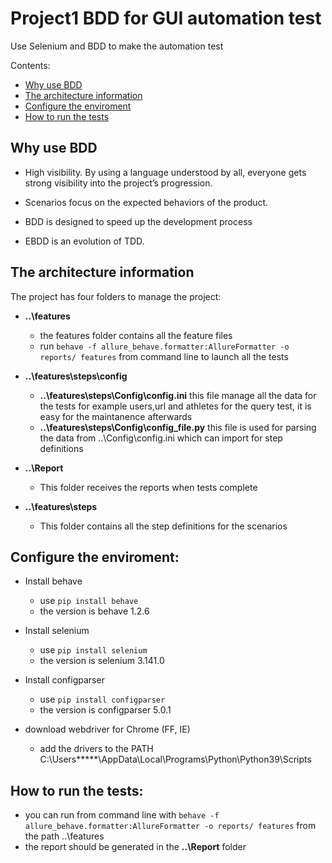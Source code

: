 <!--
  * browser: architecture
  * version: 1.2.0
  * updated: 2020-02-17T02:39:34Z
  * contact: Shuai Wang (shuai.wang.kaos@gmail.com)
-->

# Project1 BDD for GUI automation test

Use Selenium and BDD to make the automation test

Contents:

* [Why use BDD](#why-use-bdd)
* [The architecture information](#the-architecture-information)
* [Configure the enviroment](#configure-the-enviroment)
* [How to run the tests](#how-to-run-the-tests)


## Why use BDD

* High visibility. By using a language understood by all, everyone gets strong visibility into the project’s progression.

* Scenarios focus on the expected behaviors of the product. 

* BDD is designed to speed up the development process

* EBDD is an evolution of TDD. 


## The architecture information

The project has four folders to manage the project:

  * **..\features**
    *  the features folder contains all the feature files
    *  run `behave -f allure_behave.formatter:AllureFormatter -o reports/ features` from command line to launch all the tests

  * **..\features\steps\config**
    * **..\features\steps\Config\config.ini** this file manage all the data for the tests for example users,url and athletes for the query test, it is easy for the maintanence afterwards
    * **..\features\steps\Config\config_file.py** this file is used for parsing the data from ..\Config\config.ini which can import for step definitions

  * **..\Report**
    * This folder receives the reports when tests complete  

  * **..\features\steps**
    * This folder contains all the step definitions for the scenarios

## Configure the enviroment:

  * Install behave
    * use `pip install behave`
    * the version is behave 1.2.6

  * Install selenium
    * use `pip install selenium`
    * the version is selenium 3.141.0

  * Install configparser
    * use `pip install configparser`
    * the version is configparser 5.0.1

  * download webdriver for Chrome (FF, IE)
    * add the drivers to the PATH C:\Users\*****\AppData\Local\Programs\Python\Python39\Scripts

## How to run the tests:
  * you can run from command line with `behave -f allure_behave.formatter:AllureFormatter -o reports/ features` from the path ..\features
  * the report should be generated in the **..\Report** folder


